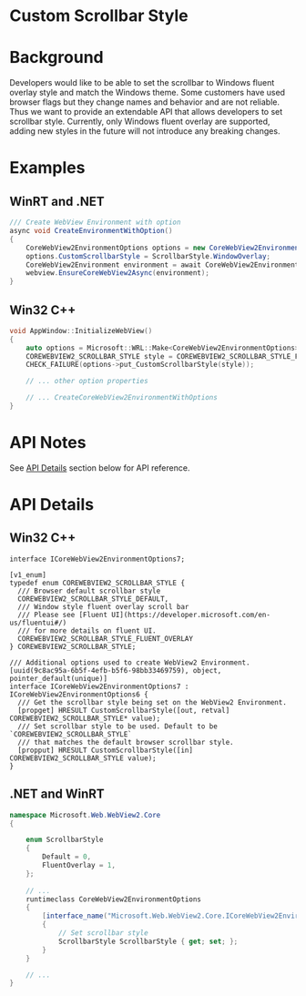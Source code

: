 Custom Scrollbar Style
===

# Background
Developers would like to be able to set the scrollbar to Windows fluent overlay style and 
match the Windows theme. Some customers have used browser flags but they change names and behavior and are not reliable. Thus we want
to provide an extendable API that allows developers to set scrollbar style. Currently, 
only Windows fluent overlay are supported, adding new styles in the future will not introduce
any breaking changes.

# Examples
## WinRT and .NET   
```c#
/// Create WebView Environment with option
async void CreateEnvironmentWithOption()
{
    CoreWebView2EnvironmentOptions options = new CoreWebView2EnvironmentOptions();
    options.CustomScrollbarStyle = ScrollbarStyle.WindowOverlay;
    CoreWebView2Environment environment = await CoreWebView2Environment.CreateAsync(options: options);
    webview.EnsureCoreWebView2Async(environment);
}
```

## Win32 C++
```cpp
void AppWindow::InitializeWebView()
{
    auto options = Microsoft::WRL::Make<CoreWebView2EnvironmentOptions>();
    COREWEBVIEW2_SCROLLBAR_STYLE style = COREWEBVIEW2_SCROLLBAR_STYLE_FLUENT_OVERLAY;
    CHECK_FAILURE(options->put_CustomScrollbarStyle(style));

    // ... other option properties

    // ... CreateCoreWebView2EnvironmentWithOptions
}
```

# API Notes

See [API Details](#api-details) section below for API reference.

# API Details
## Win32 C++

```IDL
interface ICoreWebView2EnvironmentOptions7;

[v1_enum]
typedef enum COREWEBVIEW2_SCROLLBAR_STYLE {
  /// Browser default scrollbar style
  COREWEBVIEW2_SCROLLBAR_STYLE_DEFAULT,
  /// Window style fluent overlay scroll bar
  /// Please see [Fluent UI](https://developer.microsoft.com/en-us/fluentui#/)
  /// for more details on fluent UI.
  COREWEBVIEW2_SCROLLBAR_STYLE_FLUENT_OVERLAY
} COREWEBVIEW2_SCROLLBAR_STYLE;

/// Additional options used to create WebView2 Environment.
[uuid(9c8ac95a-6b5f-4efb-b5f6-98bb33469759), object, pointer_default(unique)]
interface ICoreWebView2EnvironmentOptions7 : ICoreWebView2EnvironmentOptions6 {
  /// Get the scrollbar style being set on the WebView2 Environment.
  [propget] HRESULT CustomScrollbarStyle([out, retval] COREWEBVIEW2_SCROLLBAR_STYLE* value);
  /// Set scrollbar style to be used. Default to be `COREWEBVIEW2_SCROLLBAR_STYLE`
  /// that matches the default browser scrollbar style.
  [propput] HRESULT CustomScrollbarStyle([in] COREWEBVIEW2_SCROLLBAR_STYLE value);
}
```

## .NET and WinRT

```c#
namespace Microsoft.Web.WebView2.Core
{

    enum ScrollbarStyle
    {
        Default = 0,
        FluentOverlay = 1,
    };
    
    // ...
    runtimeclass CoreWebView2EnvironmentOptions
    {
        [interface_name("Microsoft.Web.WebView2.Core.ICoreWebView2EnvironmentOptions7")]
        {
            // Set scrollbar style
            ScrollbarStyle ScrollbarStyle { get; set; };
        }
    }

    // ...
}
```